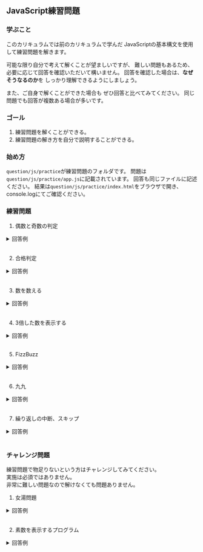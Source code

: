 ## JavaScript練習問題

### 学ぶこと
このカリキュラムでは前のカリキュラムで学んだ
JavaScriptの基本構文を使用して練習問題を解きます。

可能な限り自分で考えて解くことが望ましいですが、
難しい問題もあるため、
必要に応じて回答を確認いただいて構いません。
回答を確認した場合は、**なぜそうなるのか**を
しっかり理解できるようにしましょう。

また、ご自身で解くことができた場合も
ぜひ回答と比べてみてください。
同じ問題でも回答が複数ある場合が多いです。

### ゴール
1. 練習問題を解くことができる。
2. 練習問題の解き方を自分で説明することができる。

### 始め方
`question/js/practice`が練習問題のフォルダです。
問題は`question/js/practice/app.js`に記載されています。
回答も同じファイルに記述ください。
結果は`question/js/practice/index.html`をブラウザで開き、
console.logにてご確認ください。

### 練習問題
1. 偶数と奇数の判定

<details><summary>回答例</summary>
<div>

```JavaScript
//if文
let i = 2;
if (i % 2 === 0) {
    console.log(`${i}は偶数です`);
} else {
    console.log(`${i}は奇数です`);
}

//Switch文
switch (i % 2 === 0) {
    case true:
        console.log(i + 'は偶数です');
        break;
    default:
        console.log(i +  'は奇数です');
        break;
}

```

</div>
</details>
<br>


2. 合格判定
<details><summary>回答例</summary>
<div>

```JavaScript
let math = 50;
let english = 100;
let total = math + english;
if (math >= 60 && english >= 60 && total >= 140) {
  console.log('合格');
} else {
  console.log('不合格');
}
```

</div>
</details>
<br>

3. 数を数える
<details><summary>回答例</summary>
<div>

```JavaScript
let res = 0;
let numbers = [1, 3, 4, 5, 8, 9, 3, 3];
for (let number of numbers) {
    if (number === 3) {
        res++;
    }
}
console.log(res);
```

</div>
</details>
<br>

4. 3倍した数を表示する
<details><summary>回答例</summary>
<div>

```JavaScript
for (let i = 1; i <= 10; i++) {
    console.log(i * 3);
}
```

</div>
</details>
<br>

5. FizzBuzz
<details><summary>回答例</summary>
<div>

```JavaScript
for (let i = 1; i <= 100; i++) {
  if (i % 5 === 0 && i % 3 === 0) {
    console.log('FizzBuzz');
  } else if (i % 5 === 0) {
    console.log('Buzz');
  } else if (i % 3 === 0) {
    console.log('Fizz');
  } else {
    console.log(i);
  }
}
```

</div>
</details>
<br>

6. 九九
<details><summary>回答例</summary>
<div>

```JavaScript
for (let i = 1; i <= 9; i++) {
  for (let j = 1; j <= 9; j++) {
    let res = i * j;
    console.log(res);
  }
}
```

</div>
</details>
<br>

7. 繰り返しの中断、スキップ
<details><summary>回答例</summary>
<div>

```JavaScript
for (let i = 1; i <= 9; i++) {
  for (let j = 1; j <= 9; j++) {
    let res = i * j;
    if (res >= 30) {
      continue;
    }
    console.log(res);
  }
}
```

</div>
</details>
<br>

### チャレンジ問題
練習問題で物足りないという方はチャレンジしてみてください。  
実施は必須ではありません。  
非常に難しい問題なので解けなくても問題ありません。

1. 女湯問題
<details><summary>回答例</summary>
<div>

```JavaScript
let customer = {age: 28, gender: 'male'};

if (customer['gender'] === 'female')  {
  console.log('入れます');
} else {
  if (customer['age'] <= 3) {
    console.log('入れます');
  } else {
    console.log('入れません');
  }
}
```

</div>
</details>
<br>

2. 素数を表示するプログラム
<details><summary>回答例</summary>
<div>

```JavaScript
for (let i = 2; i < 100; i++) {
  for (let j = 2; j <= i; j++) {
    if (i % j === 0 && j < i) {
      break;
    } 

    if (i === j) {
      console.log(i);
    }
  }
}

/**
 * 問題の解き方は複数あり、この解き方も改善の余地があります。
 * 偶数の場合は2で割り切れるので素数にならない(2は除く)
 * 割る数が割られる数の半分以上になった場合は割り切れないので判定不要など
 */
```

</div>
</details>
<br>